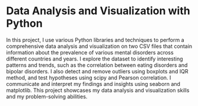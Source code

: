 #  Data Analysis and Visualization with Python
 In this project, I use various Python libraries and techniques to perform a comprehensive data analysis and visualization on two CSV files that contain information about the prevalence of various mental disorders across different countries and years. I explore the dataset to identify interesting patterns and trends, such as the correlation between eating disorders and bipolar disorders. I also detect and remove outliers using boxplots and IQR method, and test hypotheses using scipy and Pearson correlation. I communicate and interpret my findings and insights using seaborn and matplotlib. This project showcases my data analysis and visualization skills and my problem-solving abilities.
